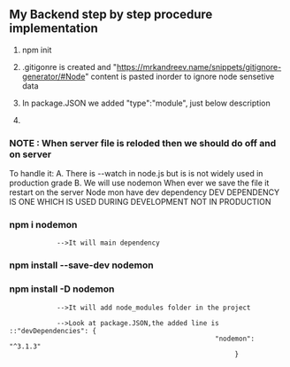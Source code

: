 ## My Backend step by step procedure implementation

1. npm init
2. .gitigonre is created and "<https://mrkandreev.name/snippets/gitignore-generator/#Node>" content is pasted inorder to ignore node sensetive data
3. In package.JSON we added "type":"module", just below description

4.

### NOTE : When server file is reloded then we should do off and on server

To handle it:
A. There is --watch in node.js but is is not widely used in production grade
B. We will use nodemon
                When ever we save the file it restart on the server
                Node mon have dev dependency
                DEV DEPENDENCY IS ONE WHICH IS USED DURING DEVELOPMENT NOT IN PRODUCTION

### npm i nodemon

                -->It will main dependency

### npm install --save-dev nodemon

### npm install -D nodemon

                -->It will add node_modules folder in the project

                -->Look at package.JSON,the added line is ::"devDependencies": {
                                                        "nodemon": "^3.1.3"
                                                             }
